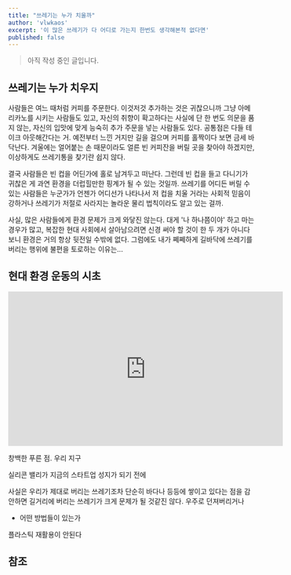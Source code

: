```yaml
---
title: "쓰레기는 누가 치울까"
author: 'vlwkaos'
excerpt: '이 많은 쓰레기가 다 어디로 가는지 한번도 생각해본적 없다면'
published: false
---
```


> 아직 작성 중인 글입니다.

## 쓰레기는 누가 치우지

사람들은 여느 때처럼 커피를 주문한다. 이것저것 추가하는 것은 귀찮으니까 그냥 아메리카노를 시키는 사람들도 있고, 
자신의 취향이 확고하다는 사실에 단 한 번도 의문을 품지 않는, 자신의 입맛에 맞게 능숙히 추가 주문을 넣는 사람들도 있다. 
공통점은 다들 테이크 아웃해간다는 거. 예전부터 느낀 거지만 길을 걸으며 커피를 홀짝이다 보면 금세 바닥난다. 
겨울에는 얼어붙는 손 때문이라도 얼른 빈 커피잔을 버릴 곳을 찾아야 하겠지만, 이상하게도 쓰레기통을 찾기란 쉽지 않다.  

결국 사람들은 빈 컵을 어딘가에 홀로 남겨두고 떠난다. 그런데 빈 컵을 들고 다니기가 귀찮은 게 과연 환경을 더럽힐만한 핑계가 될 수 있는 것일까. 
쓰레기를 어디든 버릴 수 있는 사람들은 누군가가 언젠가 어디선가 나타나서 저 컵을 치울 거라는 사회적 믿음이 강하거나 쓰레기가 저절로 사라지는 놀라운 물리 법칙이라도 알고 있는 걸까. 

사실, 많은 사람들에게 환경 문제가 크게 와닿진 않는다. 대게 '나 하나쯤이야' 하고 마는 경우가 많고, 복잡한 현대 사회에서 살아남으려면 신경 써야 할 것이 한 두 개가 아니다 보니 
환경은 거의 항상 뒷전일 수밖에 없다. 그럼에도 내가 쩨쩨하게 길바닥에 쓰레기를 버리는 행위에 불편을 토로하는 이유는...

## 현대 환경 운동의 시초

<div class='embed-wrapper'>
<iframe width="560" height="315" src="https://www.youtube-nocookie.com/embed/wupToqz1e2g" frameborder="0" allow="accelerometer; autoplay; clipboard-write; encrypted-media; gyroscope; picture-in-picture" allowfullscreen></iframe>
</div>

창백한 푸른 점. 우리 지구

실리콘 밸리가 지금의 스타트업 성지가 되기 전에 

사실은 우리가 제대로 버리는 쓰레기조차 단순히 바다나 등등에 쌓이고 있다는 점을 감안하면 길거리에 버리는 쓰레기가 크게 문제가 될 것같진 않다.
우주로 던져버리거나 
- 어떤 방법들이 있는가

플라스틱 재활용이 안된다

## 참조
